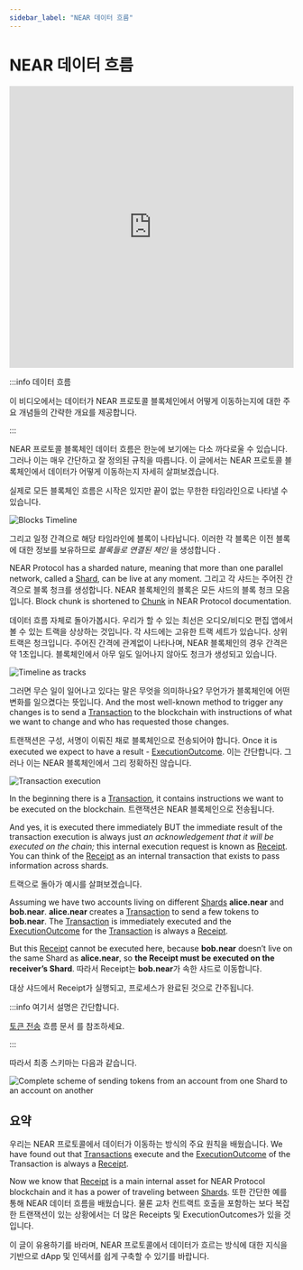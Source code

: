 ```yaml
---
sidebar_label: "NEAR 데이터 흐름"
---
```


# NEAR 데이터 흐름


<iframe
 width="100%"
 height="500"
 src="https://www.youtube.com/embed/VSBJ-A69Km4"
 title="YouTube video player"
 frameborder="0"
 allow="accelerometer; autoplay; clipboard-write; encrypted-media; gyroscope; picture-in-picture"
 allowfullscreen>
</iframe>


:::info 데이터 흐름

이 비디오에서는 데이터가 NEAR 프로토콜 블록체인에서 어떻게 이동하는지에 대한 주요 개념들의 간략한 개요를 제공합니다.

:::

NEAR 프로토콜 블록체인 데이터 흐름은 한눈에 보기에는 다소 까다로울 수 있습니다. 그러나 이는 매우 간단하고 잘 정의된 규칙을 따릅니다. 이 글에서는 NEAR 프로토콜 블록체인에서 데이터가 어떻게 이동하는지 자세히 살펴보겠습니다.

실제로 모든 블록체인 흐름은 시작은 있지만 끝이 없는 무한한 타임라인으로 나타낼 수 있습니다.


![Blocks Timeline](/docs/flow/01-timeline.png)


그리고 일정 간격으로 해당 타임라인에 블록이 나타납니다. 이러한 각 블록은 이전 블록에 대한 정보를 보유하므로 *블록들로 연결된 체인* 을 생성합니다 .


NEAR Protocol has a sharded nature, meaning that more than one parallel network, called a [Shard](../../2.build/6.data-infrastructure/lake-data-structures/shard.mdx), can be live at any moment. 그리고 각 샤드는 주어진 간격으로 블록 청크를 생성합니다. NEAR 블록체인의 블록은 모든 샤드의 블록 청크 모음입니다. Block chunk is shortened to [Chunk](../../2.build/6.data-infrastructure/lake-data-structures/chunk.mdx) in NEAR Protocol documentation.

데이터 흐름 자체로 돌아가봅시다. 우리가 할 수 있는 최선은 오디오/비디오 편집 앱에서 볼 수 있는 트랙을 상상하는 것입니다. 각 샤드에는 고유한 트랙 세트가 있습니다. 상위 트랙은 청크입니다. 주어진 간격에 관계없이 나타나며, NEAR 블록체인의 경우 간격은 약 1초입니다. 블록체인에서 아무 일도 일어나지 않아도 청크가 생성되고 있습니다.

![Timeline as tracks](/docs/flow/02-tracks.png)

그러면 무슨 일이 일어나고 있다는 말은 무엇을 의미하나요? 무언가가 블록체인에 어떤 변화를 일으켰다는 뜻입니다. And the most well-known method to trigger any changes is to send a [Transaction](../../2.build/6.data-infrastructure/lake-data-structures/transaction.mdx) to the blockchain with instructions of what we want to change and who has requested those changes.

트랜잭션은 구성, 서명이 이뤄진 채로 블록체인으로 전송되어야 합니다. Once it is executed we expect to have a result - [ExecutionOutcome](../../2.build/6.data-infrastructure/lake-data-structures/execution_outcome.mdx). 이는 간단합니다. 그러나 이는 NEAR 블록체인에서 그리 정확하진 않습니다.

![Transaction execution](/docs/flow/03-tx-outcome-receipt.png)

In the beginning there is a [Transaction](../../2.build/6.data-infrastructure/lake-data-structures/transaction.mdx), it contains instructions we want to be executed on the blockchain. 트랜잭션은 NEAR 블록체인으로 전송됩니다.

And yes, it is executed there immediately BUT the immediate result of the transaction execution is always just *an acknowledgement that it will be executed on the chain;* this internal execution request is known as [Receipt](../../2.build/6.data-infrastructure/lake-data-structures/receipt.mdx). You can think of the [Receipt](../../2.build/6.data-infrastructure/lake-data-structures/receipt.mdx) as an internal transaction that exists to pass information across shards.

트랙으로 돌아가 예시를 살펴보겠습니다.

Assuming we have two accounts living on different [Shards](../../2.build/6.data-infrastructure/lake-data-structures/shard.mdx) **alice.near** and **bob.near**. **alice.near** creates a [Transaction](../../2.build/6.data-infrastructure/lake-data-structures/transaction.mdx) to send a few tokens to **bob.near**. The [Transaction](../../2.build/6.data-infrastructure/lake-data-structures/transaction.mdx) is immediately executed and the [ExecutionOutcome](../../2.build/6.data-infrastructure/lake-data-structures/execution_outcome.mdx) for the [Transaction](../../2.build/6.data-infrastructure/lake-data-structures/transaction.mdx) is always a [Receipt](../../2.build/6.data-infrastructure/lake-data-structures/receipt.mdx).

But this [Receipt](../../2.build/6.data-infrastructure/lake-data-structures/receipt.mdx) cannot be executed here, because **bob.near** doesn’t live on the same Shard as **alice.near**, so **the Receipt must be executed on the receiver’s Shard**. 따라서 Receipt는 **bob.near**가 속한 샤드로 이동합니다.

대상 샤드에서 Receipt가 실행되고, 프로세스가 완료된 것으로 간주됩니다.

:::info 여기서 설명은 간단합니다.

[토큰 전송](token-transfer-flow.md) 흐름 문서 를 참조하세요.

:::

따라서 최종 스키마는 다음과 같습니다.

![Complete scheme of sending tokens from an account from one Shard to an account on another](/docs/flow/04-send-nears-flow.png)

## 요약

우리는 NEAR 프로토콜에서 데이터가 이동하는 방식의 주요 원칙을 배웠습니다. We have found out that [Transactions](../../2.build/6.data-infrastructure/lake-data-structures/transaction.mdx) execute and the [ExecutionOutcome](../../2.build/6.data-infrastructure/lake-data-structures/execution_outcome.mdx) of the Transaction is always a [Receipt](../../2.build/6.data-infrastructure/lake-data-structures/receipt.mdx).

Now we know that [Receipt](../../2.build/6.data-infrastructure/lake-data-structures/receipt.mdx) is a main internal asset for NEAR Protocol blockchain and it has a power of traveling between [Shards](../../2.build/6.data-infrastructure/lake-data-structures/shard.mdx). 또한 간단한 예를 통해 NEAR 데이터 흐름을 배웠습니다. 물론 교차 컨트랙트 호출을 포함하는 보다 복잡한 트랜잭션이 있는 상황에서는 더 많은 Receipts 및 ExecutionOutcomes가 있을 것입니다.

이 글이 유용하기를 바라며, NEAR 프로토콜에서 데이터가 흐르는 방식에 대한 지식을 기반으로 dApp 및 인덱서를 쉽게 구축할 수 있기를 바랍니다.
